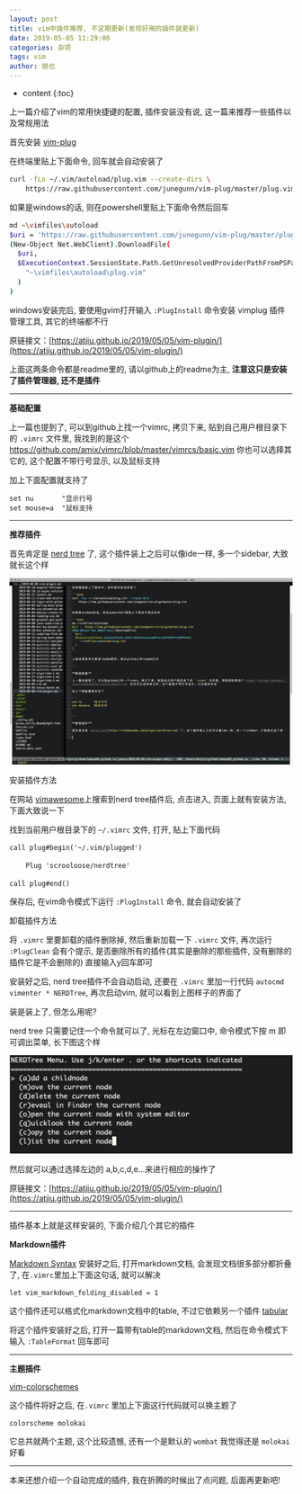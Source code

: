 ```yaml
---
layout: post
title: vim中插件推荐, 不定期更新(发现好用的插件就更新)
date: 2019-05-05 11:29:00
categories: 杂项
tags: vim
author: 朋也
---
```


* content
{:toc}

上一篇介绍了vim的常用快捷键的配置, 插件安装没有说, 这一篇来推荐一些插件以及常规用法





首先安装 [vim-plug](https://github.com/junegunn/vim-plug)

在终端里贴上下面命令, 回车就会自动安装了

```bash
curl -fLo ~/.vim/autoload/plug.vim --create-dirs \
    https://raw.githubusercontent.com/junegunn/vim-plug/master/plug.vim
```

如果是windows的话, 则在powershell里贴上下面命令然后回车

```bash
md ~\vimfiles\autoload
$uri = 'https://raw.githubusercontent.com/junegunn/vim-plug/master/plug.vim'
(New-Object Net.WebClient).DownloadFile(
  $uri,
  $ExecutionContext.SessionState.Path.GetUnresolvedProviderPathFromPSPath(
    "~\vimfiles\autoload\plug.vim"
  )
)
```

windows安装完后, 要使用gvim打开输入 `:PlugInstall` 命令安装 vimplug 插件管理工具, 其它的终端都不行

原链接文：[https://atjiu.github.io/2019/05/05/vim-plugin/](https://atjiu.github.io/2019/05/05/vim-plugin/)

上面这两条命令都是readme里的, 请以github上的readme为主, **注意这只是安装了插件管理器, 还不是插件**

---

**基础配置**

上一篇也提到了, 可以到github上找一个vimrc, 拷贝下来, 贴到自己用户根目录下的 `.vimrc` 文件里, 我找到的是这个 https://github.com/amix/vimrc/blob/master/vimrcs/basic.vim  你也可以选择其它的, 这个配置不带行号显示, 以及鼠标支持

加上下面配置就支持了

```
set nu       "显示行号
set mouse=a  "鼠标支持
```

---

**推荐插件**

首先肯定是 [nerd tree](https://vimawesome.com/plugin/nerdtree-red) 了, 这个插件装上之后可以像ide一样, 多一个sidebar, 大致就长这个样

![](/assets/images/QQ20190505-134426@2x.png)

安装插件方法

在网站 [vimawesome](https://vimawesome.com/)上搜索到nerd tree插件后, 点击进入, 页面上就有安装方法, 下面大致说一下

找到当前用户根目录下的 `~/.vimrc` 文件, 打开, 贴上下面代码

```
call plug#begin('~/.vim/plugged')

    Plug 'scrooloose/nerdtree'

call plug#end()
```

保存后, 在vim命令模式下运行 `:PlugInstall` 命令, 就会自动安装了

卸载插件方法

将 `.vimrc` 里要卸载的插件删除掉, 然后重新加载一下 `.vimrc` 文件, 再次运行 `:PlugClean` 会有个提示, 是否删除所有的插件(其实是删除的那些插件, 没有删除的插件它是不会删除的) 直接输入y回车即可

安装好之后, nerd tree插件不会自动启动, 还要在 `.vimrc` 里加一行代码 `autocmd vimenter * NERDTree`, 再次启动vim, 就可以看到上图样子的界面了

装是装上了, 但怎么用呢?

nerd tree 只需要记住一个命令就可以了, 光标在左边窗口中, 命令模式下按 m 即可调出菜单, 长下图这个样

![](/assets/images/QQ20190505-135111@2x.png)

然后就可以通过选择左边的 a,b,c,d,e...来进行相应的操作了

原链接文：[https://atjiu.github.io/2019/05/05/vim-plugin/](https://atjiu.github.io/2019/05/05/vim-plugin/)

---

插件基本上就是这样安装的, 下面介绍几个其它的插件

**Markdown插件**

[Markdown Syntax](https://vimawesome.com/plugin/markdown-syntax) 安装好之后, 打开markdown文档, 会发现文档很多部分都折叠了, 在`.vimrc`里加上下面这句话, 就可以解决

```
let vim_markdown_folding_disabled = 1
```

这个插件还可以格式化markdown文档中的table, 不过它依赖另一个插件 [tabular](https://vimawesome.com/plugin/tabular)

将这个插件安装好之后, 打开一篇带有table的markdown文档, 然后在命令模式下输入 `:TableFormat` 回车即可

---

**主题插件**

[vim-colorschemes](https://vimawesome.com/plugin/vim-colorschemes-sweeter-than-fiction)

这个插件将好之后, 在`.vimrc` 里加上下面这行代码就可以换主题了

```
colorscheme molokai
```

它总共就两个主题, 这个比较遗憾, 还有一个是默认的 `wombat` 我觉得还是 `molokai` 好看

---

本来还想介绍一个自动完成的插件, 我在折腾的时候出了点问题, 后面再更新吧!
